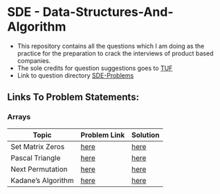 # SDE - Data-Structures-And-Algorithm

- This repository contains all the questions which I am doing as the practice for the preparation to crack the interviews of product based companies.
- The sole credits for question suggestions goes to <a href="https://youtu.be/WNtzUR_MwUQ">TUF</a>
- Link to question directory <a href="https://takeuforward.org/interviews/strivers-sde-sheet-top-coding-interview-problems/">SDE-Problems</a>

## Links To Problem Statements:

### Arrays

| Topic              | Problem Link                                                        | Solution                                                                                      |
| ------------------ | ------------------------------------------------------------------- | --------------------------------------------------------------------------------------------- |
| Set Matrix Zeros   | <a href="https://leetcode.com/problems/set-matrix-zeroes/">here</a> | <a href="https://github.com/sonishreyas/DSA-JS/blob/main/Array/set-matrix-zeroes.js">here</a> |
| Pascal Triangle    | <a href="https://leetcode.com/problems/pascals-triangle/">here</a>  | <a href="https://github.com/sonishreyas/DSA-JS/blob/main/Array/pascal-triangle.js">here</a>   |
| Next Permutation   | <a href="https://leetcode.com/problems/next-permutation/">here</a>  | <a href="https://github.com/sonishreyas/DSA-JS/blob/main/Array/next-permutation.js">here</a>  |
| Kadane’s Algorithm | <a href="https://leetcode.com/problems/maximum-subarray/">here</a>  | <a href="https://github.com/sonishreyas/DSA-JS/blob/main/Array/kadanes-algorithm.js">here</a> |
